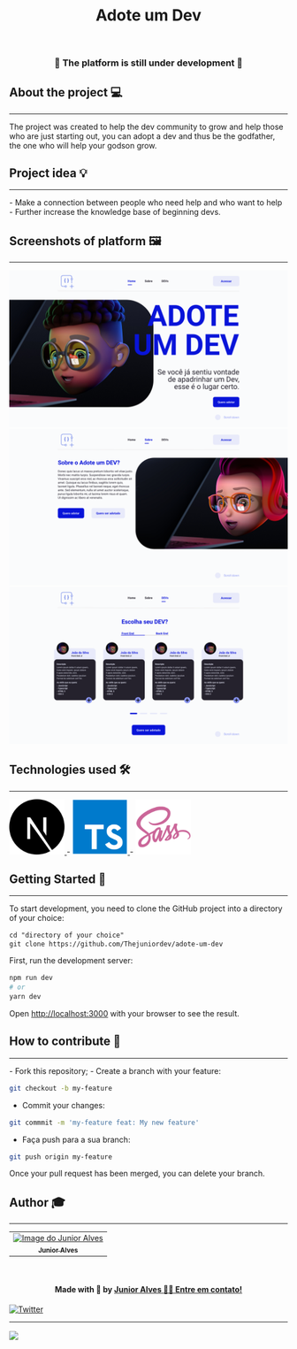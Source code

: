 <h1 align="center">Adote um Dev</h1>
<br>
<h3 align="center"> 🚧  The platform is still under development 🚧 </h3>

## About the project 💻 
<hr>
The project was created to help the dev community to grow and help those who are just starting out, you can adopt a dev and thus be the godfather, the one who will help your godson grow.

## Project idea 💡
<hr>
 - Make a connection between people who need help and who want to help
 <br>
 - Further increase the knowledge base of beginning devs.

## Screenshots of platform 🖼
<hr>
<img src="./images/home.png" alt="Tela Principal"> 
<img src="./images/sobre.png" alt="Tela Sobre"> 
<img src="./images/devs.png" alt="Telas Devs"> 

## Technologies used 🛠
<hr>
<p align="left">
<a href="https://nextjs.org/" target="_blank">
<img width="100" height="100" src="https://raw.githubusercontent.com/devicons/devicon/master/icons/nextjs/nextjs-original.svg" alt="Next JS">
</a>
-
<a href="https://www.typescriptlang.org/" target="_blank">
<img width="100" height="100" src="https://raw.githubusercontent.com/devicons/devicon/master/icons/typescript/typescript-original.svg" alt="Typescript">
</a>
-
<a href="https://sass-lang.com/" target="_blank">
<img width="100" height="100" src="https://raw.githubusercontent.com/devicons/devicon/master/icons/sass/sass-original.svg" alt="Sass">
</a>
</p>

## Getting Started 👷
<hr>
To start development, you need to clone the GitHub project into a directory of your choice:

```shell
cd "directory of your choice"
git clone https://github.com/Thejuniordev/adote-um-dev
```

First, run the development server:

```bash
npm run dev
# or
yarn dev
```

Open [http://localhost:3000](http://localhost:3000) with your browser to see the result.

## How to contribute 🤔
<hr>
 - Fork this repository;
 - Create a branch with your feature:

```bash
git checkout -b my-feature
```

 - Commit your changes:

 ```bash
git commmit -m 'my-feature feat: My new feature'
```

 - Faça push para a sua branch:
 ```bash
git push origin my-feature
 ```

Once your pull request has been merged, you can delete your branch.
 ## Author 🎓
 <hr>

<table align="center">
    <tr>
        <td align="center">
            <a href="https://github.com/Thejuniordev">
                <img src="https://avatars.githubusercontent.com/u/12980509?v=4" width="150px;" alt="Image do Junior Alves" />
                <br />
                <sub><b>Junior Alves</b></sub>
            </a>
        </td>    
    </tr>
</table>
<br /> 

<h4 align="center">
   Made with 💜  by  <a href="https://www.linkedin.com/in/junior-alves-3a8b3296/" target="_blank"> Junior Alves 👋🏽 Entre em contato!</a>
</h4>

 <a href="https://twitter.com/junyor_alves" target="_blank">
    <img src="https://img.shields.io/badge/Twitter-1DA1F2?style=for-the-badge&logo=twitter&logoColor=white" alt="Twitter"/>
  </a>

<hr>
<img align="center" src="https://img.shields.io/apm/l/vim-mode">
 

